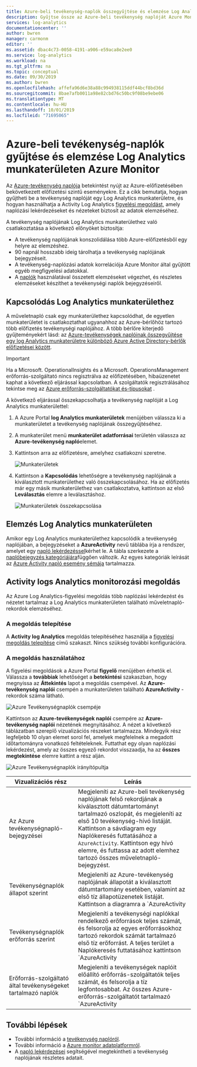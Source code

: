 ```yaml
---
title: Azure-beli tevékenység-naplók összegyűjtése és elemzése Log Analytics munkaterületen | Microsoft Docs
description: Gyűjtse össze az Azure-beli tevékenység naplóját Azure Monitor naplókban, és a figyelési megoldás használatával elemezze és keresse meg az Azure-tevékenység naplóját az összes Azure-előfizetésében.
services: log-analytics
documentationcenter: ''
author: bwren
manager: carmonm
editor: ''
ms.assetid: dbac4c73-0058-4191-a906-e59aca8e2ee0
ms.service: log-analytics
ms.workload: na
ms.tgt_pltfrm: na
ms.topic: conceptual
ms.date: 09/30/2019
ms.author: bwren
ms.openlocfilehash: affefa96d6e38a88c994938115ddf44bcf8bd36d
ms.sourcegitcommit: 8bae7afb0011a98e82cbd76c50bc9f08be9ebe06
ms.translationtype: MT
ms.contentlocale: hu-HU
ms.lasthandoff: 10/01/2019
ms.locfileid: "71695065"
---
```

# <a name="collect-and-analyze-azure-activity-logs-in-log-analytics-workspace-in-azure-monitor"></a>Azure-beli tevékenység-naplók gyűjtése és elemzése Log Analytics munkaterületen Azure Monitor
Az [Azure-tevékenység naplója](activity-logs-overview.md) betekintést nyújt az Azure-előfizetésében bekövetkezett előfizetési szintű eseményekre. Ez a cikk bemutatja, hogyan gyűjtheti be a tevékenység naplóját egy Log Analytics munkaterületre, és hogyan használhatja a Activity Log Analytics [figyelési megoldást](../insights/solutions.md), amely naplózási lekérdezéseket és nézeteket biztosít az adatok elemzéséhez. 

A tevékenység naplójának Log Analytics munkaterülethez való csatlakoztatása a következő előnyöket biztosítja:

- A tevékenység naplójának konszolidálása több Azure-előfizetésből egy helyre az elemzéshez.
- 90 napnál hosszabb ideig tárolhatja a tevékenység naplójának bejegyzéseit.
- A tevékenység-naplózási adatok korrelációja Azure Monitor által gyűjtött egyéb megfigyelési adatokkal.
- A [naplók](../log-query/log-query-overview.md) használatával összetett elemzéseket végezhet, és részletes elemzéseket készíthet a tevékenységi naplók bejegyzéseiről.

## <a name="connect-to-log-analytics-workspace"></a>Kapcsolódás Log Analytics munkaterülethez
A műveletnapló csak egy munkaterülethez kapcsolódhat, de egyetlen munkaterületet is csatlakoztathat ugyanahhoz az Azure-bérlőhöz tartozó több előfizetés tevékenységi naplójához. A több bérlőre kiterjedő gyűjteményekért lásd: az [Azure-tevékenységek naplóinak összegyűjtése egy log Analytics munkaterületre különböző Azure Active Directory-bérlők előfizetései között](activity-log-collect-tenants.md).

> [!IMPORTANT]
> Ha a Microsoft. OperationalInsights és a Microsoft. OperationsManagement erőforrás-szolgáltató nincs regisztrálva az előfizetésében, hibaüzenetet kaphat a következő eljárással kapcsolatban. A szolgáltatók regisztrálásához tekintse meg az [Azure erőforrás-szolgáltatókat és-típusokat](../../azure-resource-manager/resource-manager-supported-services.md) .

A következő eljárással összekapcsolhatja a tevékenység naplóját a Log Analytics munkaterülettel:

1. A Azure Portal **log Analytics munkaterületek** menüjében válassza ki a munkaterületet a tevékenység naplójának összegyűjtéséhez.
1. A munkaterület menü **munkaterület adatforrásai** területén válassza az **Azure-tevékenység napló**elemet.
1. Kattintson arra az előfizetésre, amelyhez csatlakozni szeretne.

    ![Munkaterületek](media/activity-log-export/workspaces.png)

1. Kattintson a **Kapcsolódás** lehetőségre a tevékenység naplójának a kiválasztott munkaterülethez való összekapcsolásához. Ha az előfizetés már egy másik munkaterülethez van csatlakoztatva, kattintson az első **Leválasztás** elemre a leválasztáshoz.

    ![Munkaterületek összekapcsolása](media/activity-log-export/connect-workspace.png)

## <a name="analyze-in-log-analytics-workspace"></a>Elemzés Log Analytics munkaterületen
Amikor egy Log Analytics munkaterülethez kapcsolódik a tevékenység naplójában, a bejegyzéseket a **AzureActivity** nevű táblába írja a rendszer, amelyet egy [napló lekérdezéssel](../log-query/log-query-overview.md)kérhet le. A tábla szerkezete a [naplóbejegyzés kategóriájára](activity-logs-overview.md#categories-in-the-activity-log)függően változik. Az egyes kategóriák leírását az [Azure Activity napló esemény sémája](activity-log-schema.md) tartalmazza.

## <a name="activity-logs-analytics-monitoring-solution"></a>Activity logs Analytics monitorozási megoldás
Az Azure Log Analytics-figyelési megoldás több naplózási lekérdezést és nézetet tartalmaz a Log Analytics munkaterületen található műveletnapló-rekordok elemzéséhez.

### <a name="install-the-solution"></a>A megoldás telepítése
A **Activity log Analytics** megoldás telepítéséhez használja a [figyelési megoldás telepítése](../insights/solutions.md#install-a-monitoring-solution) című szakaszt. Nincs szükség további konfigurációra.

### <a name="use-the-solution"></a>A megoldás használatához
A figyelési megoldások a Azure Portal **figyelő** menüjében érhetők el. Válassza a **továbbiak** lehetőséget a **betekintési** szakaszban, hogy megnyissa az **Áttekintés** lapot a megoldás csempével. Az **Azure-tevékenység naplói** csempén a munkaterületen található **AzureActivity** -rekordok száma látható.

![Azure Tevékenységnaplók csempéje](media/collect-activity-logs/azure-activity-logs-tile.png)


Kattintson az **Azure-tevékenységek naplói** csempére az **Azure-tevékenység naplói** nézetének megnyitásához. A nézet a következő táblázatban szereplő vizualizációs részeket tartalmazza. Mindegyik rész legfeljebb 10 olyan elemet sorol fel, amelyek megfelelnek a megadott időtartományra vonatkozó feltételeknek. Futtathat egy olyan naplózási lekérdezést, amely az összes egyező rekordot visszaadja, ha az **összes megtekintése** elemre kattint a rész alján.

![Azure Tevékenységnaplók irányítópultja](media/collect-activity-logs/activity-log-dash.png)

| Vizualizációs rész | Leírás |
| --- | --- |
| Az Azure tevékenységnapló-bejegyzései | Megjeleníti az Azure-beli tevékenység naplójának felső rekordjának a kiválasztott dátumtartományt tartalmazó oszlopát, és megjeleníti az első 10 tevékenység-hívó listáját. Kattintson a sávdiagram egy Naplókeresés futtatásához a `AzureActivity`. Kattintson egy hívó elemre, és futtassa az adott elemhez tartozó összes műveletnapló-bejegyzést. |
| Tevékenységnaplók állapot szerint | Megjeleníti az Azure-tevékenység naplójának állapotát a kiválasztott dátumtartomány esetében, valamint az első tíz állapotüzenetek listáját. Kattintson a diagramra a `AzureActivity | summarize AggregatedValue = count() by ActivityStatus` naplózási lekérdezés futtatásához. Kattintson egy állapot elemre az adott állapotjelző rekord összes tevékenységi naplójára vonatkozó naplóbeli keresés futtatásához. |
| Tevékenységnaplók erőforrás szerint | Megjeleníti a tevékenységi naplókkal rendelkező erőforrások teljes számát, és felsorolja az egyes erőforrásokhoz tartozó rekordok számát tartalmazó első tíz erőforrást. A teljes terület a Naplókeresés futtatásához kattintson `AzureActivity | summarize AggregatedValue = count() by Resource`, amely jelzi, hogy az összes Azure-erőforrások rendelkezésre a megoldáshoz. Kattintson egy erőforrásra az adott erőforráshoz tartozó összes tevékenységi rekord visszaadására szolgáló naplózási lekérdezés futtatásához. |
| Erőforrás-szolgáltató által tevékenységeket tartalmazó naplók | Megjeleníti a tevékenységek naplóit előállító erőforrás-szolgáltatók teljes számát, és felsorolja a tíz legfontosabbat. Az összes Azure-erőforrás-szolgáltatót tartalmazó `AzureActivity | summarize AggregatedValue = count() by ResourceProvider` naplózási lekérdezés futtatásához kattintson a teljes területen. Kattintson egy erőforrás-szolgáltatóra egy olyan log-lekérdezés futtatásához, amely a szolgáltató összes tevékenységi rekordját visszaadja. |

## <a name="next-steps"></a>További lépések

- További információ a [tevékenység naplóról](activity-logs-overview.md).
- További információ a [Azure monitor adatplatformról](data-platform.md).
- A [napló lekérdezései](../log-query/log-query-overview.md) segítségével megtekintheti a tevékenység naplójának részletes adatait.

